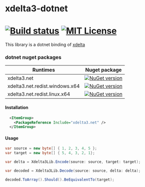 # xdelta3-dotnet

[![Build status](https://img.shields.io/appveyor/ci/hanabi1224/xdelta3-dotnet/master.svg)](https://ci.appveyor.com/project/hanabi1224/xdelta3-dotnet)
[![MIT License](https://img.shields.io/github/license/hanabi1224/xdelta3-dotnet.svg)](https://github.com/hanabi1224/xdelta3-dotnet/blob/master/LICENSE)
========

This library is a dotnet binding of [xdelta](https://github.com/jmacd/xdelta/)

### dotnet nuget packages

| Runtimes                      | Nuget package                                                                                                                                 |
| ----------------------------- | --------------------------------------------------------------------------------------------------------------------------------------------- |
| xdelta3.net                       | [![NuGet version](https://buildstats.info/nuget/xdelta3.net)](https://www.nuget.org/packages/xdelta3.net)                                             |
| xdelta3.net.redist.windows.x64 | [![NuGet version](https://buildstats.info/nuget/xdelta3.net.redist.windows.x64)](https://www.nuget.org/packages/xdelta3.net.redist.windows.x64) |
| xdelta3.net.redist.linux.x64   | [![NuGet version](https://buildstats.info/nuget/xdelta3.net.redist.linux.x64)](https://www.nuget.org/packages/xdelta3.net.redist.linux.x64)     |

#### Installation
```xml
  <ItemGroup>
    <PackageReference Include="xdelta3.net" />
  </ItemGroup>
```

#### Usage
```c#
var source = new byte[] { 1, 2, 3, 4, 5 };
var target = new byte[] { 5, 4, 3, 2, 1};

var delta = Xdelta3Lib.Encode(source: source, target: target);

var decoded = Xdelta3Lib.Decode(source: source, delta: delta);

decoded.ToArray().Should().BeEquivalentTo(target);
```
